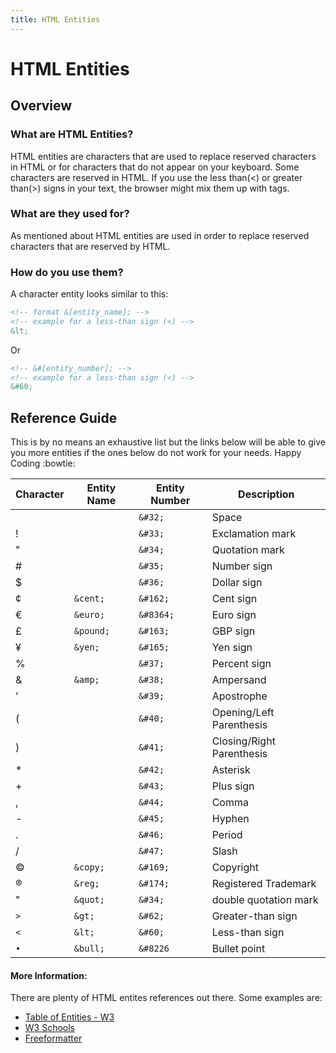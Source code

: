 ```yaml
---
title: HTML Entities
---
```


# HTML Entities

## Overview

###	What are HTML Entities?

HTML entities are characters that are used to replace reserved characters in HTML or for characters that do not appear on your keyboard. Some characters are reserved in HTML. If you use the less than(<) or greater than(>) signs in your text, the browser might mix them up with tags.

###	What are they used for?
  
As mentioned about HTML entities are used in order to replace reserved characters that are reserved by HTML.

### How do you use them?

A character entity looks similar to this:
```html
<!-- format &[entity_name]; -->
<!-- example for a less-than sign (<) -->
&lt;
```
Or
```html
<!-- &#[entity_number]; -->
<!-- example for a less-than sign (<) -->
&#60;
```
  
## Reference Guide

This is by no means an exhaustive list but the links below will be able to give you more entities if the ones below do not work for your needs. Happy Coding :bowtie: 


| Character | Entity Name | Entity Number |	Description |
|-------|-----------|-----------|-------|
|       |           | `&#32;`   | Space |
|   !   |           | `&#33;`   | Exclamation mark |
|   "   |	          | `&#34;`   | Quotation mark |
|   #   |	          | `&#35;`   | Number sign |
|   $   |           | `&#36;`   | Dollar sign |
|   ¢   | `&cent;`  | `&#162;`  | Cent sign |
|   €   | `&euro;`  | `&#8364;` | Euro sign | 
|   £   | `&pound;` | `&#163;`  | GBP sign |
|   ¥   | `&yen;`   | `&#165;`  | Yen sign |
|   %   |	          | `&#37;`   | Percent sign |
|   &   |	`&amp;`	  | `&#38;`   | Ampersand |
|   '   |  		      | `&#39;`  	| Apostrophe |
|   (   |  		      | `&#40;`   | Opening/Left Parenthesis |
|    )  |  		      | `&#41;`   | Closing/Right Parenthesis |
|   *   |  		      | `&#42;`   | Asterisk |
|   +   |  		      | `&#43;`   | Plus sign|
|   ,   |   		    | `&#44;`  	| Comma |
|   -   |	  	      | `&#45;`  	| Hyphen |
|   .   |	  	      | `&#46;`  	| Period |
|   /   |   	      | `&#47;`  	| Slash |
|   ©   | `&copy;`  | `&#169;`  | Copyright |
|   ®   | `&reg;`   | `&#174;`  | Registered Trademark |
|   "   | `&quot;`  | `&#34;`   | double quotation mark |
|  `>`  |  `&gt;`   | `&#62;`   | Greater-than sign |
|  `<`  |  `&lt;`   | `&#60;`   | Less-than sign |
|  `•`  |  `&bull;`   | `&#8226`   | Bullet point |


#### More Information:
There are plenty of HTML entites references out there. Some examples are:
* [Table of Entities - W3](https://dev.w3.org/html5/html-author/charref)
* [W3 Schools](https://www.w3schools.com/html/html_entities.asp)
* [Freeformatter](https://www.freeformatter.com/html-entities.html)
